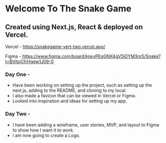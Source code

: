 # Welcome To The Snake Game 
## Created using Next.js, React & deployed on Vercel. 

Vercel - https://snakegame-vert-two.vercel.app/

Figma - https://www.figma.com/board/kjwvPEgGNX4gV5jDYM3nr5/Snake?t=BVitoCfrHgqw1J09-0

### Day One - 
- Have been working on setting up the project, such as setting up the next.js, adding to the README, and cloning to my local. 
- I also made a favicon that can be viewed in Vercel or Figma.
- Looked into inspiration and ideas for setting up my app.

### Day Two - 
- I have been adding a wireframe, user stories, MVP, and layout to Figma to show how I want it to work.
- I am now going to create a Logo.
